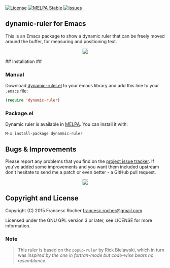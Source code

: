 [![License](https://img.shields.io/github/license/rocher/dynamic-ruler.svg?color=blue)](https://github.com/rocher/dynamic-ruler/blob/master/LICENSE)
[![MELPA Stable](http://stable.melpa.org/packages/dynamic-ruler-badge.svg)](http://stable.melpa.org/#/dynamic-ruler)
[![issues](http://img.shields.io/github/issues/rocher/dynamic-ruler.svg)](https://github.com/rocher/dynamic-ruler/issues)

## dynamic-ruler for Emacs ##

This is an Emacs package to show a dynamic ruler that can be freely
moved around the buffer, for measuring and positioning text.

<p align="center">
    <img style="border:solid 1px #ccc" src="https://raw.githubusercontent.com/rocher/dynamic-ruler/master/dynamic-ruler.gif" />
</p>
## Installation ##

### Manual ###

Download
[dynamic-ruler.el](https://raw.githubusercontent.com/rocher/dynamic-ruler/master/dynamic-ruler.el)
to your emacs library and add this line to your `.emacs` file:

```lisp
(require 'dynamic-ruler)
```

### Package.el ###

Dynamic ruler is available in [MELPA](http://melpa.org). You can
install it with:

`M-x install-package dynammic-ruler`


## Bugs & Improvements ##

Please report any problems that you find on the
[project issue tracker](https://github.com/rocher/dynamic-ruler/issues). If
you've added some improvements and you want them included upstream
don't hesitate to send me a patch or even better - a GitHub pull
request.

<p align="center">
    <img style="border:solid 1px #ccc" src="https://raw.githubusercontent.com/rocher/dynamic-ruler/master/dynamic-ruler-vertical.gif" />
</p>

## Copyright and License ##

Copyright (C) 2015 Francesc Rocher francesc.rocher@gmail.com

Licensed under the GNU GPL version 3 or later, see LICENSE for more
information.

### Note ###

> This ruler is based on the `popup-ruler` by Rick Bielawski, which in
> turn was *inspired by the one in fortran-mode but code-wise bears*
> *no resemblance*.
